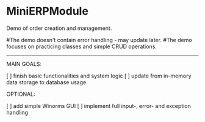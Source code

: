 # MiniERPModule
Demo of order creation and management.

  #The demo doesn't contain error handling - may update later.
  #The demo focuses on practicing classes and simple CRUD operations.

*************
  
MAIN GOALS:

  [ ] finish basic functionalities and system logic
  [ ] update from in-memory data storage to database usage
  
OPTIONAL:

  [ ] add simple Winorms GUI
  [ ] implement full input-, error- and exception handling
